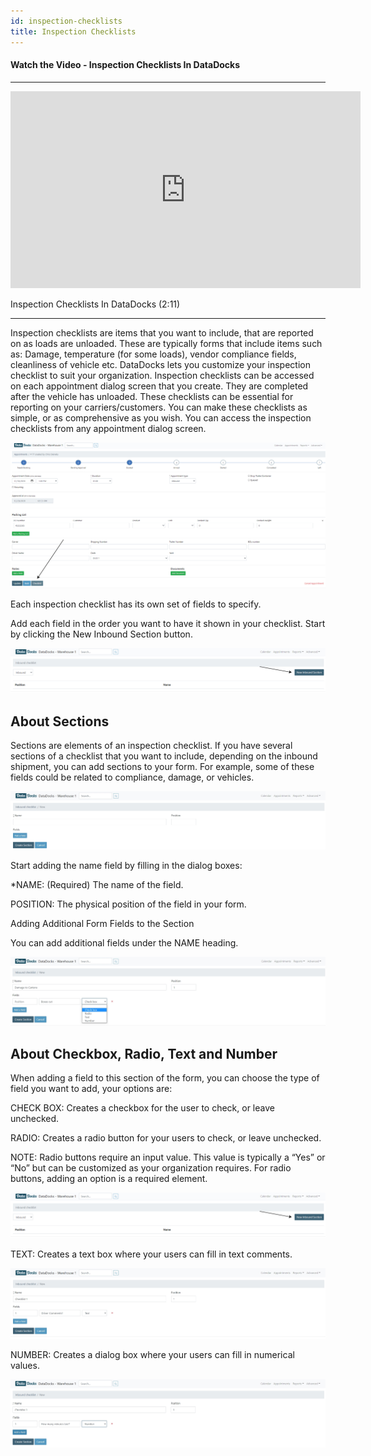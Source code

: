 ```yaml
---
id: inspection-checklists
title: Inspection Checklists
---
```


#### Watch the Video - Inspection Checklists In DataDocks

***
<p align="center"><iframe width="560" height="315" src="https://www.youtube.com/embed/kJGkqpAfJEw" frameborder="0" allow="accelerometer; autoplay; clipboard-write; encrypted-media; gyroscope; picture-in-picture" allowfullscreen></iframe></p>

Inspection Checklists In DataDocks (2:11)
***

Inspection checklists are items that you want to include, that are reported on as loads are unloaded. These are typically forms that include items such as: Damage, temperature (for some loads), vendor compliance fields, cleanliness of vehicle etc. DataDocks lets you customize your inspection checklist to suit your organization. Inspection checklists can be accessed on each appointment dialog screen that you create. They are completed after the vehicle has unloaded. These checklists can be essential for reporting on your carriers/customers. You can make these checklists as simple, or as comprehensive as you wish. You can access the inspection checklists from any appointment dialog screen. 

![Inspection Checklist Screen](/img/docs/advanced/inspection-checklists/appt-screen.jpg)

Each inspection checklist has its own set of fields to specify. 

Add each field in the order you want to have it shown in your checklist. Start by clicking the New Inbound Section button. 

![New Section](/img/docs/advanced/inspection-checklists/new-section.jpg)

## About Sections

Sections are elements of an inspection checklist. If you have several sections of a checklist that you want to include, depending on the inbound shipment, you can add sections to your form. For example, some of these fields could be related to compliance, damage, or vehicles. 

![New Checklist with Fields](/img/docs/advanced/inspection-checklists/new-inbound-checklist-with-fields.jpg) 

Start adding the name field by filling in the dialog boxes:

*NAME: (Required) The name of the field.

POSITION: The physical position of the field in your form.
 
Adding Additional Form Fields to the Section

You can add additional fields under the NAME heading. 

![Inspection Checklist Options](/img/docs/advanced/inspection-checklists/new-inbound-checklist-with-field-one-field.jpg)
 
## About Checkbox, Radio, Text and Number 

When adding a field to this section of the form, you can choose the type of field you want to add, your options are:

CHECK BOX: Creates a checkbox for the user to check, or leave unchecked.

RADIO: Creates a radio button for your users to check, or leave unchecked. 

NOTE: Radio buttons require an input value. This value is typically a “Yes” or “No” but can be customized as your organization requires. For radio buttons, adding an option is a required element.

![Inspection Checklist Screen](/img/docs/advanced/inspection-checklists/new-section.jpg)

TEXT: Creates a text box where your users can fill in text comments.

![Add Text to Checklist](/img/docs/advanced/inspection-checklists/text-field-add.jpg)

NUMBER: Creates a dialog box where your users can fill in numerical values. 

![Add Number to Checklist](/img/docs/advanced/inspection-checklists/number-field-add.jpg)

 
